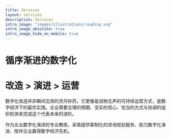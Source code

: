 ```yaml
---
title: Services
layout: services
description: Services
intro_image: "images/illustrations/reading.svg"
intro_image_absolute: true
intro_image_hide_on_mobile: true
---
```


# 循序渐进的数字化
# 改造 > 演进 > 运营

数字化改造并非瞬间见效的灵丹妙药，它更像是润物无声的可持续运营方式，是数字经济下的最优实践。企业需要合理的预期、坚实的信心、恰当的方式与协调的组织机体来完成这个代表未来的进阶。

作为企业数字化演进的专业教练，采恪提供客制化的咨询规划服务，助力数字化演进、陪伴企业赢得数字经济先机。
